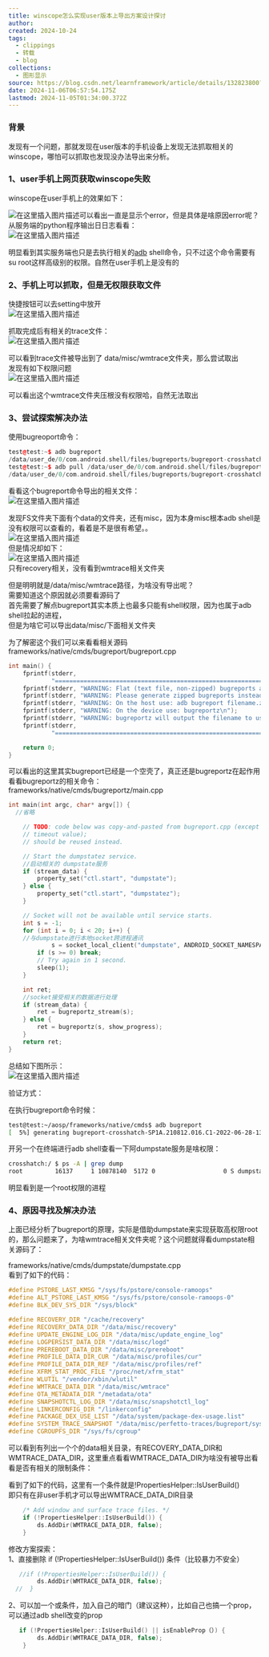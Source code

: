 ```yaml
---
title: winscope怎么实现user版本上导出方案设计探讨
author: 
created: 2024-10-24
tags:
  - clippings
  - 转载
  - blog
collections:
  - 图形显示
source: https://blog.csdn.net/learnframework/article/details/132823800?ops_request_misc=%257B%2522request%255Fid%2522%253A%2522D742FA8A-B63E-4062-84B5-57BFDECFE060%2522%252C%2522scm%2522%253A%252220140713.130102334.pc%255Fblog.%2522%257D&request_id=D742FA8A-B63E-4062-84B5-57BFDECFE060&biz_id=0&utm_medium=distribute.pc_search_result.none-task-blog-2~blog~first_rank_ecpm_v1~rank_v31_ecpm-2-132823800-null-null.nonecase&utm_term=Winscope&spm=1018.2226.3001.4450
date: 2024-11-06T06:57:54.175Z
lastmod: 2024-11-05T01:34:00.372Z
---
```

### 背景

发现有一个问题，那就发现在user版本的手机设备上发现无法抓取相关的winscope，哪怕可以抓取也发现没办法导出来分析。

### 1、user手机上网页获取winscope失败

winscope在user手机上的效果如下：

![在这里插入图片描述](https://i-blog.csdnimg.cn/blog_migrate/b36f2d31f0981e6f06da67a0dd3a9f13.png#pic_center)可以看出一直是显示个error，但是具体是啥原因error呢？\
从服务端的python程序输出日日志看看：\
![在这里插入图片描述](https://i-blog.csdnimg.cn/blog_migrate/1e0d22c5f019507b9e27b872fc5c870a.png#pic_center)

明显看到其实服务端也只是去执行相关的[adb](https://so.csdn.net/so/search?q=adb\&spm=1001.2101.3001.7020) shell命令，只不过这个命令需要有su root这样高级别的权限。自然在user手机上是没有的

### 2、手机上可以抓取，但是无权限获取文件

快捷按钮可以去setting中放开\
![在这里插入图片描述](https://i-blog.csdnimg.cn/blog_migrate/059a7e25be5f19f24aa9dbb4f465fb07.png#pic_center)

抓取完成后有相关的trace文件：\
![在这里插入图片描述](https://i-blog.csdnimg.cn/blog_migrate/92295f9a3ef0ba3fa9038b4f2905efc4.png#pic_center)

可以看到trace文件被导出到了 data/misc/wmtrace文件夹，那么尝试取出\
发现有如下权限问题\
![在这里插入图片描述](https://i-blog.csdnimg.cn/blog_migrate/27cc3901cf095ba7fff71b59fbff7498.png#pic_center)

可以看出这个wmtrace文件夹压根没有权限哈，自然无法取出

### 3、尝试探索解决办法

使用bugreoport命令：

```cpp
test@test:~$ adb bugreport
/data/user_de/0/com.android.shell/files/bugreports/bugreport-crosshatch-SP1A.210812.016.C1-2022-06-28-12-21-13.zip: 1 file pulled. 27.7 MB/s (11790205 bytes in 0.406s)
test@test:~$ adb pull /data/user_de/0/com.android.shell/files/bugreports/bugreport-crosshatch-SP1A.210812.016.C1-2022-06-28-12-21-13.zip 
/data/user_de/0/com.android.shell/files/bugreports/bugreport-crosshatch-SP1A.210812.016.C1-2022-06-28-12-21-13.zip: 1 file pulled. 27.7 MB/s (11790205 bytes in 0.406s)
```

看看这个bugreport命令导出的相关文件：\
![在这里插入图片描述](https://i-blog.csdnimg.cn/blog_migrate/b1045aab12f7f7fd85d0ab543e470a14.png)

发现FS文件夹下面有个data的文件夹，还有misc，因为本身misc根本adb shell是没有权限可以查看的，看着是不是很有希望。。\
![在这里插入图片描述](https://i-blog.csdnimg.cn/blog_migrate/3f045d767d754e3498798bfefba8bb4a.png#pic_center)\
但是情况却如下：\
![在这里插入图片描述](https://i-blog.csdnimg.cn/blog_migrate/a32b9dceba25752d92383ad7972bfca9.png#pic_center)\
只有recovery相关，没有看到wmtrace相关文件夹

但是明明就是/data/misc/wmtrace路径，为啥没有导出呢？\
需要知道这个原因就必须要看源码了\
首先需要了解点bugreport其实本质上也最多只能有shell权限，因为也属于adb shell拉起的进程，\
但是为啥它可以导出data/misc/下面相关文件夹

为了解密这个我们可以来看看相关源码\
frameworks/native/cmds/bugreport/bugreport.cpp

```cpp
int main() {
    fprintf(stderr,
            "=============================================================================\n");
    fprintf(stderr, "WARNING: Flat (text file, non-zipped) bugreports are deprecated.\n");
    fprintf(stderr, "WARNING: Please generate zipped bugreports instead.\n");
    fprintf(stderr, "WARNING: On the host use: adb bugreport filename.zip\n");
    fprintf(stderr, "WARNING: On the device use: bugreportz\n");
    fprintf(stderr, "WARNING: bugreportz will output the filename to use with adb pull.\n");
    fprintf(stderr,
            "=============================================================================\n\n\n");

    return 0;
}
```

可以看出的这里其实bugreport已经是一个空壳了，真正还是bugreportz在起作用\
看看bugreportz的相关命令：\
frameworks/native/cmds/bugreportz/main.cpp

```cpp
int main(int argc, char* argv[]) {
  //省略

    // TODO: code below was copy-and-pasted from bugreport.cpp (except by the
    // timeout value);
    // should be reused instead.

    // Start the dumpstatez service.
    //启动相关的 dumpstate服务
    if (stream_data) {
        property_set("ctl.start", "dumpstate");
    } else {
        property_set("ctl.start", "dumpstatez");
    }

    // Socket will not be available until service starts.
    int s = -1;
    for (int i = 0; i < 20; i++) {
    //与dumpstate进行本地socket跨进程通讯
            s = socket_local_client("dumpstate", ANDROID_SOCKET_NAMESPACE_RESERVED, SOCK_STREAM);
        if (s >= 0) break;
        // Try again in 1 second.
        sleep(1);
    }

    int ret;
    //socket接受相关的数据进行处理
    if (stream_data) {
        ret = bugreportz_stream(s);
    } else {
        ret = bugreportz(s, show_progress);
    }
    return ret;
}
```

总结如下图所示：\
![在这里插入图片描述](https://i-blog.csdnimg.cn/blog_migrate/79278aeaa1c928cb86b62f572f196c94.png#pic_center)

验证方式：

在执行bugreport命令时候：

```bash
test@test:~/aosp/frameworks/native/cmds$ adb bugreport
[  5%] generating bugreport-crosshatch-SP1A.210812.016.C1-2022-06-28-13-02-19.zip
```

开另一个在终端进行adb shell查看一下阿dumpstate服务是啥权限：

```bash
crosshatch:/ $ ps -A | grep dump                                                                        
root         16137     1 10878140  5172 0                   0 S dumpstate
```

明显看到是一个root权限的进程

### 4、原因寻找及解决办法

上面已经分析了bugreport的原理，实际是借助dumpstate来实现获取高权限root的，那么问题来了，为啥wmtrace相关文件夹呢？这个问题就得看dumpstate相关源码了：

frameworks/native/cmds/dumpstate/dumpstate.cpp\
看到了如下的代码：

```cpp
#define PSTORE_LAST_KMSG "/sys/fs/pstore/console-ramoops"
#define ALT_PSTORE_LAST_KMSG "/sys/fs/pstore/console-ramoops-0"
#define BLK_DEV_SYS_DIR "/sys/block"

#define RECOVERY_DIR "/cache/recovery"
#define RECOVERY_DATA_DIR "/data/misc/recovery"
#define UPDATE_ENGINE_LOG_DIR "/data/misc/update_engine_log"
#define LOGPERSIST_DATA_DIR "/data/misc/logd"
#define PREREBOOT_DATA_DIR "/data/misc/prereboot"
#define PROFILE_DATA_DIR_CUR "/data/misc/profiles/cur"
#define PROFILE_DATA_DIR_REF "/data/misc/profiles/ref"
#define XFRM_STAT_PROC_FILE "/proc/net/xfrm_stat"
#define WLUTIL "/vendor/xbin/wlutil"
#define WMTRACE_DATA_DIR "/data/misc/wmtrace"
#define OTA_METADATA_DIR "/metadata/ota"
#define SNAPSHOTCTL_LOG_DIR "/data/misc/snapshotctl_log"
#define LINKERCONFIG_DIR "/linkerconfig"
#define PACKAGE_DEX_USE_LIST "/data/system/package-dex-usage.list"
#define SYSTEM_TRACE_SNAPSHOT "/data/misc/perfetto-traces/bugreport/systrace.pftrace"
#define CGROUPFS_DIR "/sys/fs/cgroup"
```

可以看到有列出一个个的data相关目录，有RECOVERY\_DATA\_DIR和WMTRACE\_DATA\_DIR，这里重点看看WMTRACE\_DATA\_DIR为啥没有被导出看看是否有相关的限制条件：

看到了如下的代码，这里有一个条件就是!PropertiesHelper::IsUserBuild()\
即只有在非user手机才可以导出WMTRACE\_DATA\_DIR目录

```cpp
    /* Add window and surface trace files. */
    if (!PropertiesHelper::IsUserBuild()) {
        ds.AddDir(WMTRACE_DATA_DIR, false);
    }
```

修改方案探索：\
1、直接删除 if (!PropertiesHelper::IsUserBuild()) 条件（比较暴力不安全）

```cpp
   //if (!PropertiesHelper::IsUserBuild()) {
        ds.AddDir(WMTRACE_DATA_DIR, false);
  //  }
```

2、可以加一个或条件，加入自己的暗门（建议这种），比如自己也搞一个prop，可以通过adb shell改变的prop

```cpp
   if (!PropertiesHelper::IsUserBuild() || isEnableProp（）) {
        ds.AddDir(WMTRACE_DATA_DIR, false);
    }
```
